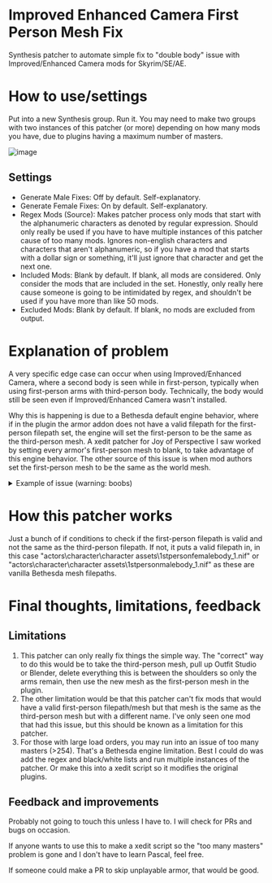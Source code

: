 # Improved Enhanced Camera First Person Mesh Fix
Synthesis patcher to automate simple fix to "double body" issue with Improved/Enhanced Camera mods for Skyrim/SE/AE.

# How to use/settings
Put into a new Synthesis group. Run it. You may need to make two groups with two instances of this patcher (or more) depending on how many mods you have, due to plugins having a maximum number of masters.

![image](https://github.com/vampiremecha/Improved-Enhanced-Camera-First-Person-Mesh-Fix/assets/137844469/41916b4d-0fac-43ee-81c7-4e5af7d38c48)


## Settings

* Generate Male Fixes: Off by default. Self-explanatory.
* Generate Female Fixes: On by default. Self-explanatory.
* Regex Mods (Source): Makes patcher process only mods that start with the alphanumeric characters as denoted by regular expression. Should only really be used if you have to have multiple instances of this patcher cause of too many mods. Ignores non-english characters and characters that aren't alphanumeric, so if you have a mod that starts with a dollar sign or something, it'll just ignore that character and get the next one.
* Included Mods: Blank by default. If blank, all mods are considered. Only consider the mods that are included in the set. Honestly, only really here cause someone is going to be intimidated by regex, and shouldn't be used if you have more than like 50 mods.
* Excluded Mods: Blank by default. If blank, no mods are excluded from output.

# Explanation of problem
A very specific edge case can occur when using Improved/Enhanced Camera, where a second body is seen while in first-person, typically when using first-person arms with third-person body. Technically, the body would still be seen even if Improved/Enhanced Camera wasn't installed. 

Why this is happening is due to a Bethesda default engine behavior, where if in the plugin the armor addon does not have a valid filepath for the first-person filepath set, the engine will set the first-person to be the same as the third-person mesh. A xedit patcher for Joy of Perspective I saw worked by setting every armor's first-person mesh to blank, to take advantage of this engine behavior. The other source of this issue is when mod authors set the first-person mesh to be the same as the world mesh.

<details> 
  <summary>Example of issue (warning: boobs) </summary>
 
   ![image](https://github.com/vampiremecha/Improved-Enhanced-Camera-First-Person-Mesh-Fix/assets/137844469/01f03005-a809-44f6-931b-a161e1608ef8)
</details>


# How this patcher works
Just a bunch of if conditions to check if the first-person filepath is valid and not the same as the third-person filepath. If not, it puts a valid filepath in, in this case "actors\character\character assets\1stpersonfemalebody_1.nif" or "actors\character\character assets\1stpersonmalebody_1.nif" as these are vanilla Bethesda mesh filepaths. 

# Final thoughts, limitations, feedback
## Limitations
1. This patcher can only really fix things the simple way. The "correct" way to do this would be to take the third-person mesh, pull up Outfit Studio or Blender, delete everything this is between the shoulders so only the arms remain, then use the new mesh as the first-person mesh in the plugin.
1. The other limitation would be that this patcher can't fix mods that would have a valid first-person filepath/mesh but that mesh is the same as the third-person mesh but with a different name. I've only seen one mod that had this issue, but this should be known as a limitation for this patcher.
1. For those with large load orders, you may run into an issue of too many masters (>254). That's a Bethesda engine limitation. Best I could do was add the regex and black/white lists and run multiple instances of the patcher. Or make this into a xedit script so it modifies the original plugins.
 
## Feedback and improvements
Probably not going to touch this unless I have to. I will check for PRs and bugs on occasion.

If anyone wants to use this to make a xedit script so the "too many masters" problem is gone and I don't have to learn Pascal, feel free.

If someone could make a PR to skip unplayable armor, that would be good.
